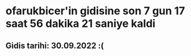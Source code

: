 # ofarukbicer'in gidisine son 7 gun 17 saat 56 dakika 21 saniye kaldi

## Gidis tarihi: 30.09.2022 :(